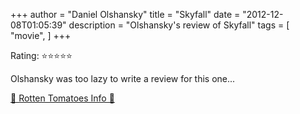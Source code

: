 +++
author = "Daniel Olshansky"
title = "Skyfall"
date = "2012-12-08T01:05:39"
description = "Olshansky's review of Skyfall"
tags = [
    "movie",
]
+++

Rating: ⭐⭐⭐⭐⭐

Olshansky was too lazy to write a review for this one...

[🍅 Rotten Tomatoes Info 🍅](https://www.rottentomatoes.com//m/skyfall)